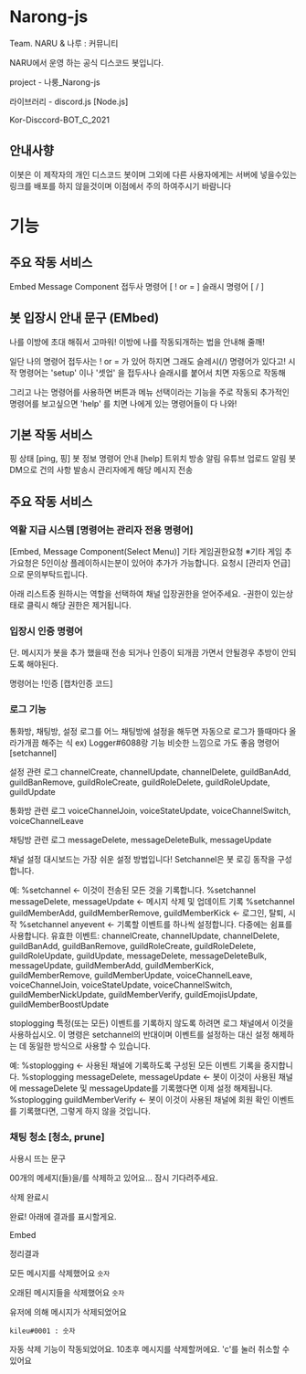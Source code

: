 # Narong-js

Team. NARU & 나루 : 커뮤니티

NARU에서 운영 하는 공식 디스코드 봇입니다.

project - 나룽_Narong-js

라이브러리 - discord.js [Node.js]

Kor-Disccord-BOT_C_2021

## 안내사향
이봇은 이 제작자의 개인 디스코드 봇이며 그외에 다른 사용자에게는 서버에 넣을수있는 링크를 배포를 하지 않을것이며
이점에서 주의 하여주시기 바람니다

# 기능

## 주요 작동 서비스
Embed
Message Component
접두사 명령어 [ ! or = ]
슬래시 명령어 [ / ]

## 봇 입장시 안내 문구 (EMbed)
나를 이방에 초대 해줘서 고마워! 이방에 나를 작동되개하는 법을 안내해 줄깨!

일단 나의 명령어 접두사는 ! or = 가 있어 하지면 그래도 슬레시(/) 명령어가 있다고!
시작 명령어는 'setup' 이나 '셋업' 을 접두사나 슬래시를 붙어서 치면 자동으로 작동해

그리고 나는 명령어를 사용하면 버튼과 메뉴 선택이라는 기능을 주로 작동되
추가적인 명령어를 보고싶으면 'help' 를 치면 나에게 있는 명령어들이 다 나와!

## 기본 작동 서비스
핑 상태 [ping, 핑]
봇 정보 
명령어 안내 [help]
트위치 방송 알림
유튜브 업로드 알림
봇 DM으로 건의 사항 발송시 관리자에게 해당 메시지 전송

## 주요 작동 서비스
### 역활 지급 시스템 [명령어는 관리자 전용 명령어]
[Embed, Message Component(Select Menu)]
기타 게임권한요청
※기타 게임 추가요청은 5인이상 플레이하시는분이 있어야 추가가 가능합니다.
요청시 [관리자 언급] 으로 문의부탁드립니다.

아래 리스트중 원하시는 역할을 선택하여 채널 입장권한을 얻어주세요.
-권한이 있는상태로 클릭시 해당 권한은 제거됩니다.

### 입장시 인증 명령어 
단. 메시지가 봇을 추가 했을때 전송 되거나 인증이 되개끔 가면서 안될경우 추방이 안되도록 해야된다.

명령어는 !인증 [캡차인증 코드]

### 로그 기능
통화방, 채팅방, 설정 로그를 어느 채팅방에 설정을 해두면 자동으로 로그가 뜰때마다 올라가개끔 해주는 식
ex) Logger#6088랑 기능 비슷한 느낌으로 가도 좋음
명령어 [setchannel]

설정 관련 로그
channelCreate, channelUpdate, channelDelete, guildBanAdd, guildBanRemove, guildRoleCreate, guildRoleDelete, guildRoleUpdate, guildUpdate

통화방 관련 로그
voiceChannelJoin, voiceStateUpdate, voiceChannelSwitch, voiceChannelLeave

채팅방 관련 로그
messageDelete, messageDeleteBulk, messageUpdate

채널 설정
대시보드는 가장 쉬운 설정 방법입니다! Setchannel은 봇 로깅 동작을 구성합니다.

예:
%setchannel <- 이것이 전송된 모든 것을 기록합니다.
%setchannel messageDelete, messageUpdate <- 메시지 삭제 및 업데이트 기록
%setchannel guildMemberAdd, guildMemberRemove, guildMemberKick <- 로그인, 탈퇴, 시작
%setchannel anyevent <- 기록할 이벤트를 하나씩 설정합니다. 다중에는 쉼표를 사용합니다. 유효한 이벤트:
channelCreate, channelUpdate, channelDelete, guildBanAdd, guildBanRemove, guildRoleCreate, guildRoleDelete, guildRoleUpdate, guildUpdate, messageDelete, messageDeleteBulk, messageUpdate, guildMemberAdd, guildMemberKick, guildMemberRemove, guildMemberUpdate, voiceChannelLeave, voiceChannelJoin, voiceStateUpdate, voiceChannelSwitch, guildMemberNickUpdate, guildMemberVerify, guildEmojisUpdate, guildMemberBoostUpdate

stoplogging
특정(또는 모든) 이벤트를 기록하지 않도록 하려면 로그 채널에서 이것을 사용하십시오. 이 명령은 setchannel의 반대이며 이벤트를 설정하는 대신 설정 해제하는 데 동일한 방식으로 사용할 수 있습니다.

예:
%stoplogging <- 사용된 채널에 기록하도록 구성된 모든 이벤트 기록을 중지합니다.
%stoplogging messageDelete, messageUpdate <- 봇이 이것이 사용된 채널에 messageDelete 및 messageUpdate를 기록했다면 이제 설정 해제됩니다.
%stoplogging guildMemberVerify <- 봇이 이것이 사용된 채널에 회원 확인 이벤트를 기록했다면, 그렇게 하지 않을 것입니다.

### 채팅 청소 [청소, prune]

사용시 뜨는 문구

00개의 메세지(들)을/를 삭제하고 있어요... 잠시 기다려주세요.

삭제 완료시

완료! 아래에 결과를 표시할게요.

Embed

정리결과

모든 메시지를 삭제했어요
```숫자```

오래된 메시지들을 삭제했어요
```숫자```

유저에 의해 메시지가 삭제되었어요
```
kileu#0001 : 숫자
```

자동 삭제 기능이 작동되었어요. 10초후 메시지를 삭제할꺼에요. 'c'를 눌러 취소할 수 있어요
